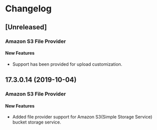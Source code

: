 # Changelog

## [Unreleased]

### Amazon S3 File Provider

#### New Features

- Support has been provided for upload customization.

## 17.3.0.14 (2019-10-04)

### Amazon S3 File Provider

#### New Features

- Added file provider support for Amazon S3(Simple Storage Service) bucket storage service.